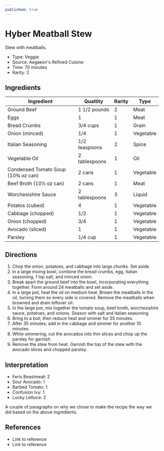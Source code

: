 ```yaml
---
published: true
---
```


# Hyber Meatball Stew

Stew with meatballs.

* Type: Veggie
* Source: Aegaeon's Refined Cuisine
* Time: 70 minutes
* Rarity: 2

## Ingredients

| Ingredient           | Qualtity       | Rarity | Type      |
| -------------------- | -------------- | ------ | --------- |
| Ground Beef          | 1 1/2 pounds   | 2      | Meat      |
| Eggs                 | 1              | 1      | Meat      |
| Bread Crumbs         | 3/4 cups       | 1      | Grain     |
| Onion (minced)       | 1/4            | 1      | Vegetable |
| Italian Seasoning    | 1/2 teaspoons  | 2      | Spice     |
| Vegetable Oil        | 2 tablespoons  | 1      | Oil       |
| Condensed Tomato Soup (10¾ oz can) | 2 cans | 1 | Vegetable |
| Beef Broth (10½ oz can) | 2 cans      | 1      | Meat      |
| Worchesishire Sauce  | 2 tablespoons  | 3      | Liquid    |
| Potatos (cubed)      | 4              | 1      | Vegetable |
| Cabbage (chopped)    | 1/2            | 1      | Vegetable |
| Onion (chopped)      | 3/4            | 1      | Vegetable |
| Avocado (sliced)     | 1              | 1      | Vegetable |
| Parsley              | 1/4 cup        | 1      | Vegetable |

## Directions

1. Chop the onion, potatoes, and cabbage into large chunks. Set aside.
2. In a large mixing bowl, combine the bread crumbs, egg, italian seasoning, 1 tsp salt, and minced onion.
3. Break apart the ground beef into the bowl, incorporating everything together. Form around 24 meatballs and set aside.
4. In a large pot, heat the oil on medium heat. Brown the meatballs in the oil, turning them so every side is covered. Remove the meatballs when browned and drain leftover oil.
5. In the large pot, mix together the tomato soup, beef broth, worchesishire sauce, potatoes, and onions. Season with salt and italian seasoning.
6. Bring to a boil, then reduce heat and simmer for 35 minutes.
7. After 35 minutes, add in the cabbage and simmer for another 10 minutes.
8. While simmering, cut the avocados into thin slices and chop up the parsley for garnish.
9. Remove the stew from heat. Garnish the top of the stew with the avocado slices and chopped parsley.

## Interpretation

* Feris Beastmeat: 2
* Sour Avocado: 1
* Barbed Tomato: 1
* Confusion Ivy: 1
* Lucky Lettuce: 2

A couple of paragraphs on why we chose to make the recipe the way we did based on the above ingredients.

## References

* Link to reference
* Link to reference
